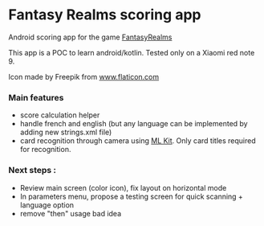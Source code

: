 # Fantasy Realms scoring app
Android scoring app for the game [FantasyRealms](https://boardgamegeek.com/boardgame/223040/fantasy-realms)

This app is a POC to learn android/kotlin.
Tested only on a Xiaomi red note 9.

Icon made by Freepik from www.flaticon.com

### Main features
- score calculation helper
- handle french and english (but any language can be implemented by adding new strings.xml file)
- card recognition through camera using [ML Kit](https://developers.google.com/ml-kit/vision/text-recognition/android). Only card titles required for recognition.

### Next steps : 
- Review main screen (color icon), fix layout on horizontal mode
- In parameters menu, propose a testing screen for quick scanning + language option
- remove "then" usage bad idea
